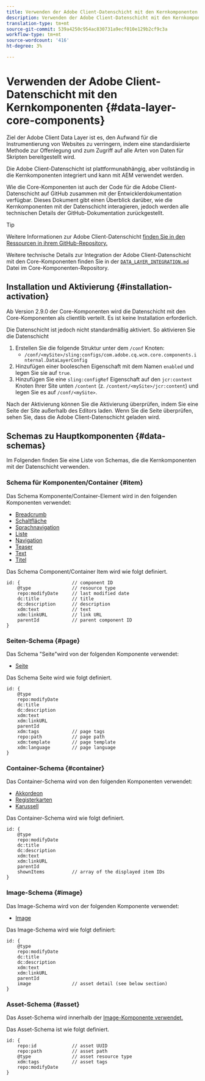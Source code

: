 ```yaml
---
title: Verwenden der Adobe Client-Datenschicht mit den Kernkomponenten
description: Verwenden der Adobe Client-Datenschicht mit den Kernkomponenten
translation-type: tm+mt
source-git-commit: 539a4250c954ac830731a9ecf010e129b2cf9c3a
workflow-type: tm+mt
source-wordcount: '416'
ht-degree: 3%

---
```



# Verwenden der Adobe Client-Datenschicht mit den Kernkomponenten {#data-layer-core-components}

Ziel der Adobe Client Data Layer ist es, den Aufwand für die Instrumentierung von Websites zu verringern, indem eine standardisierte Methode zur Offenlegung und zum Zugriff auf alle Arten von Daten für Skripten bereitgestellt wird.

Die Adobe Client-Datenschicht ist plattformunabhängig, aber vollständig in die Kernkomponenten integriert und kann mit AEM verwendet werden.

Wie die Core-Komponenten ist auch der Code für die Adobe Client-Datenschicht auf GitHub zusammen mit der Entwicklerdokumentation verfügbar. Dieses Dokument gibt einen Überblick darüber, wie die Kernkomponenten mit der Datenschicht interagieren, jedoch werden alle technischen Details der GitHub-Dokumentation zurückgestellt.

>[!TIP]
>
>Weitere Informationen zur Adobe Client-Datenschicht [finden Sie in den Ressourcen in ihrem GitHub-Repository.](https://github.com/adobe/adobe-client-data-layer)
>
>Weitere technische Details zur Integration der Adobe Client-Datenschicht mit den Core-Komponenten finden Sie in der [`DATA_LAYER_INTEGRATION.md`](https://github.com/adobe/aem-core-wcm-components/blob/master/DATA_LAYER_INTEGRATION.md) Datei im Core-Komponenten-Repository.


## Installation und Aktivierung {#installation-activation}

Ab Version 2.9.0 der Core-Komponenten wird die Datenschicht mit den Core-Komponenten als clientlib verteilt. Es ist keine Installation erforderlich.

Die Datenschicht ist jedoch nicht standardmäßig aktiviert. So aktivieren Sie die Datenschicht

1. Erstellen Sie die folgende Struktur unter dem `/conf` Knoten:
   * `/conf/<mySite>/sling:configs/com.adobe.cq.wcm.core.components.internal.DataLayerConfig`
1. Hinzufügen einer booleschen Eigenschaft mit dem Namen `enabled` und legen Sie sie auf `true`.
1. Hinzufügen Sie eine `sling:configRef` Eigenschaft auf den `jcr:content` Knoten Ihrer Site unten `/content` (z. `/content/<mySite>/jcr:content`) und legen Sie es auf `/conf/<mySite>`.

Nach der Aktivierung können Sie die Aktivierung überprüfen, indem Sie eine Seite der Site außerhalb des Editors laden. Wenn Sie die Seite überprüfen, sehen Sie, dass die Adobe Client-Datenschicht geladen wird.

## Schemas zu Hauptkomponenten {#data-schemas}

Im Folgenden finden Sie eine Liste von Schemas, die die Kernkomponenten mit der Datenschicht verwenden.

### Schema für Komponenten/Container {#item}

Das Schema Komponente/Container-Element wird in den folgenden Komponenten verwendet:

* [Breadcrumb](/help/components/breadcrumb.md)
* [Schaltfläche](/help/components/button.md)
* [Sprachnavigation](/help/components/language-navigation.md)
* [Liste](/help/components/list.md)
* [Navigation](/help/components/navigation.md)
* [Teaser](/help/components/teaser.md)
* [Text](/help/components/text.md)
* [Titel](/help/components/title.md)

Das Schema Component/Container Item wird wie folgt definiert.

```
id: {                   // component ID
    @type               // resource type
    repo:modifyDate     // last modified date
    dc:title            // title
    dc:description      // description
    xdm:text            // text
    xdm:linkURL         // link URL
    parentId            // parent component ID
}
```


### Seiten-Schema {#page}

Das Schema &quot;Seite&quot;wird von der folgenden Komponente verwendet:

* [Seite](/help/components/page.md)

Das Schema Seite wird wie folgt definiert.

```
id: {
    @type
    repo:modifyDate
    dc:title
    dc:description
    xdm:text
    xdm:linkURL
    parentId
    xdm:tags            // page tags
    repo:path           // page path
    xdm:template        // page template
    xdm:language        // page language
}
```

### Container-Schema {#container}

Das Container-Schema wird von den folgenden Komponenten verwendet:

* [Akkordeon](/help/components/accordion.md)
* [Registerkarten](/help/components/tabs.md)
* [Karussell](/help/components/carousel.md)

Das Container-Schema wird wie folgt definiert.

```
id: {
    @type
    repo:modifyDate
    dc:title
    dc:description
    xdm:text
    xdm:linkURL
    parentId
    shownItems          // array of the displayed item IDs
}
```

### Image-Schema {#image}

Das Image-Schema wird von der folgenden Komponente verwendet:

* [Image](/help/components/image.md)

Das Image-Schema wird wie folgt definiert:

```
id: {
    @type
    repo:modifyDate
    dc:title
    dc:description
    xdm:text
    xdm:linkURL
    parentId
    image               // asset detail (see below section)
}
```

### Asset-Schema {#asset}

Das Asset-Schema wird innerhalb der [Image-Komponente verwendet.](/help/components/image.md)

Das Asset-Schema ist wie folgt definiert.

```
id: {
    repo:id             // asset UUID
    repo:path           // asset path
    @type               // asset resource type
    xdm:tags            // asset tags
    repo:modifyDate
}
```


